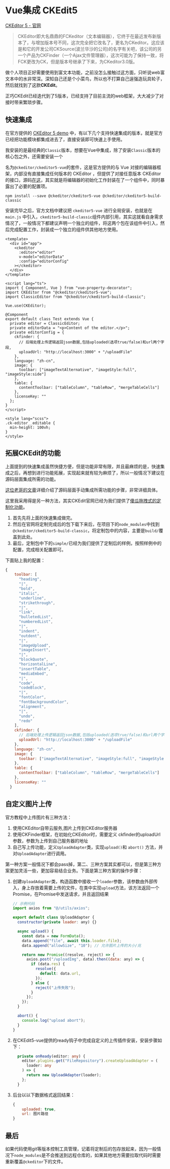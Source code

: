 # Vue集成 CKEdit5

[CKEditor 5 - 官网](https://ckeditor.com/ckeditor-5/)

> CKEditor即大名鼎鼎的FCKeditor（文本编辑器），它终于在最近发布新版本了，与增加版本号不同，这次完全把它改名了，更名为CKeditor。这应该是和它的开发公司CKSource(波兰华沙的公司)的名字有关吧，该公司的另一个产品为CKFinder（一个Ajax文件管理器），这次可能为了保持一致，将FCK更改为CK，但是版本号继承了下来，为CKeditor3.0版。

做个人项目正好需要使用到富文本功能，之前没怎么接触过这方面，只听说web富文本中的水非常深。深知自己还是个小菜鸟，所以也不打算自己逞强造玩具轮子，然后就找到了这款**CKEdit**。

正巧CKEdit已经迭代到了5版本，已经支持了目前主流的web框架，大大减少了对接时带来繁琐步骤。



## 快速集成

在官方提供的 [CKEditor 5 demo](https://ckeditor.com/ckeditor-5/demo/) 中，有以下几个支持快速集成的版本，就是官方已经把功能模块都集成进去了，直接安装即可快速上手使用。

我安装的是最经典的`Classic`版本，想要在Vue中集成，除了安装`Classic`版本的核心包之外，还需要安装一个

名为`@ckeditor/ckeditor5-vue`的套件，这是官方提供的与 Vue 对接的编辑器框架，内部没有直接集成任何版本的 CKEditor ，但提供了对接任意版本 CKEditor 的接口，源码[在这](https://github.com/ckeditor/ckeditor5-vue)，其实就是将编辑器的初始化工作封装在了一个组件中，同时暴露出了必要的配置项。

```shell
npm install --save @ckeditor/ckeditor5-vue @ckeditor/ckeditor5-build-classic
```

安装完毕之后，官方文档中建议把 `ckeditor5-vue` 进行全局安装，也就是在 `main.js` 中引入，`ckeditor5-build-classic`组件内部引用，其实这就看自身需求情况了，一般情况下都建议声明一个独立的组件，将这两个包在该组件中引入，然后完成配置工作，封装成一个独立的组件供其他地方使用。

```vue
<template>
  <div id="app">
    <ckeditor
      :editor="editor"
      v-model="editorData"
      :config="editorConfig"
    ></ckeditor>
  </div>
</template>

<script lang="ts">
import { Component, Vue } from "vue-property-decorator";
import CKEditor from "@ckeditor/ckeditor5-vue";
import ClassicEditor from "@ckeditor/ckeditor5-build-classic";

Vue.use(CKEditor);

@Component
export default class Test extends Vue {
  private editor = ClassicEditor;
  private editorData = "<p>Content of the editor.</p>";
  private editorConfig = {
    ckfinder: {
      // 后端处理上传逻辑返回json数据,包括uploaded(选项true/false)和url两个字段,
      uploadUrl: "http://localhost:3000" + "/uploadFile" 
    },
    language: "zh-cn",
    image: {
      toolbar: ["imageTextAlternative", "imageStyle:full", "imageStyle:side"]
    },
    table: {
      contentToolbar: ["tableColumn", "tableRow", "mergeTableCells"]
    },
    licenseKey: ""
  };
}
</script>

<style lang="scss">
.ck-editor__editable {
  min-height: 100vh;
}
</style>

```



## 拓展CKEdit的功能

上面提到的快速集成虽然快捷方便，但是功能非常有限，并且最麻烦的是，快速集成之后，再想到进行功能拓展，实现起来就有较为麻烦了，所以一般情况下建议在源码层面集成所需的功能。

[这位老哥的文章](https://www.jianshu.com/p/9b4374e603f3)详细介绍了源码层面手动集成所需功能的步骤，非常详细具体。

这里我采用得是另一种方法，其实CKEdit官网已经为我们提供了[傻瓜拖拽式的定制化功能](https://ckeditor.com/ckeditor-5/online-builder/)。

1. 首先先将上面的快速集成做完。
2. 然后在官网将定制完成后的包下载下来后，在项目下的`node_modules`中找到`@ckeditor/ckeditor5-build-classic`，将定制包中的内容，主要是`build/`覆盖到此处。
3. 最后，定制包中下的`simple/`已经为我们提供了定制后的样例，按照样例中的配置，完成相关配置即可。

下面贴上我的配置：

```js
{
    toolbar: [
      "heading",
      "|",
      "bold",
      "italic",
      "underline",
      "strikethrough",
      "|",
      "link",
      "bulletedList",
      "numberedList",
      "|",
      "indent",
      "outdent",
      "|",
      "imageUpload",
      "imageInsert",
      "|",
      "blockQuote",
      "horizontalLine",
      "insertTable",
      "mediaEmbed",
      "|",
      "code",
      "codeBlock",
      "|",
      "fontColor",
      "fontBackgroundColor",
      "alignment",
      "|",
      "undo",
      "redo"
    ],
    ckfinder: {
      // 后端处理上传逻辑返回json数据,包括uploaded(选项true/false)和url两个字段,
      uploadUrl: "http://localhost:3000" + "/uploadFile" 
    },
    language: "zh-cn",
    image: {
      toolbar: ["imageTextAlternative", "imageStyle:full", "imageStyle:side"]
    },
    table: {
      contentToolbar: ["tableColumn", "tableRow", "mergeTableCells"]
    },
    licenseKey: ""
  }
```



## 自定义图片上传

官方教程中上传图片有三种方法：

1. 使用CKEditor自带云服务,图片上传到CKEditor服务器
2. 使用CKFinder框架，在初始化CKEditor时，需要定义 ckfinder的uploadUrl参数，参数为上传到自己服务器的地址
3. 自己写上传功能，定义`UploadAdapter`类，实现`upload()`和 `abort()` 方法，并对`UploadAdapter`进行调用。

第一种方案一般情况下都会pass掉，第二、三种方案其实都可以，但是第三种方案更加灵活一些，更加容易结合业务。下面是第三种方案的操作步骤：

1. 创建`UploadAdapter`类，构造函数中接收一个`loader`参数，该参数由外部传入，身上存放着需要上传的文件，在类中实现`upload`方法，该方法返回一个Promise，在Promise中发送请求，并且返回结果

   ```js
   // 示例代码
   import axios from "@/utils/axios";
   
   export default class UploadAdapter {
     constructor(private loader: any) {}
   
     async upload() {
       const data = new FormData();
       data.append("file", await this.loader.file);
       data.append("allowSize", "10"); // 允许图片上传的大小/兆
   
       return new Promise((resolve, reject) => {
         axios.post("/uploadImg", data).then((data: any) => {
           if (data.res) {
             resolve({
               default: data.url,
             });
           } else {
             reject("上传失败");
           }
         });
       });
     }
   
     abort() {
       console.log("upload abort");
     }
   }
   ```

2. 在CKEdit5-vue提供的ready钩子中完成自定义的上传插件安装，安装步骤如下：

   ```ts
     private onReady(editor: any) {
       editor.plugins.get("FileRepository").createUploadAdapter = (
         loader: any
       ) => {
         return new UploadAdapter(loader);
       };
     }
   ```

3. 后台以以下数据格式返回结果：

   ```js
   {
       uploaded: true,
       url: 图片路径
   }
   ```

   



## 最后

如果代码使用git等版本控制工具管理，记着将定制后的包存放起来，因为一般情况下`node_modules`是不会推送到远程仓库的，如果其他地方需要拉取代码时需要重新覆盖`@ckeditor`下的文件。

